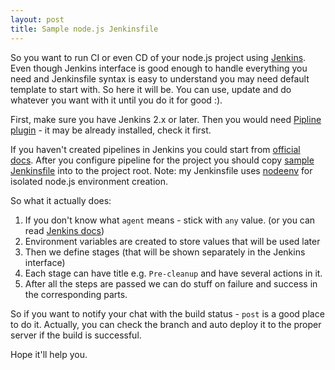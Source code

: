 ```yaml
---
layout: post
title: Sample node.js Jenkinsfile
---
```


So you want to run CI or even CD of your node.js project using [Jenkins](https://jenkins.io/). Even though Jenkins interface is good enough to handle everything you need and Jenkinsfile syntax is easy to understand you may need default template to start with. So here it will be. You can use, update and do whatever you want with it until you do it for good :).

First, make sure you have Jenkins 2.x or later. Then you would need [Pipline plugin](https://plugins.jenkins.io/workflow-aggregator) - it may be already installed, check it first.

If you haven't created pipelines in Jenkins you could start from [official docs](https://jenkins.io/doc/pipeline/tour/hello-world/). After you configure pipeline for the project you should copy [sample Jenkinsfile](https://gist.github.com/sepulchered/2e97b29b2c3b95e0ee2501f7c6dcf037) into to the project root. Note: my Jenkinsfile uses [nodeenv](https://github.com/ekalinin/nodeenv) for isolated node.js environment creation.

<script src="https://gist.github.com/sepulchered/2e97b29b2c3b95e0ee2501f7c6dcf037.js"></script>

So what it actually does:

1. If you don't know what `agent` means - stick with `any` value. (or you can read [Jenkins docs](https://wiki.jenkins.io/display/JENKINS/Distributed+builds))
2. Environment variables are created to store values that will be used later
3. Then we define stages (that will be shown separately in the Jenkins interface)
4. Each stage can have title e.g. `Pre-cleanup` and have several actions in it.
5. After all the steps are passed we can do stuff on failure and success in the corresponding parts.

So if you want to notify your chat with the build status - `post` is a good place to do it. Actually, you can check the branch and auto deploy it to the proper server if the build is successful.

Hope it'll help you.
